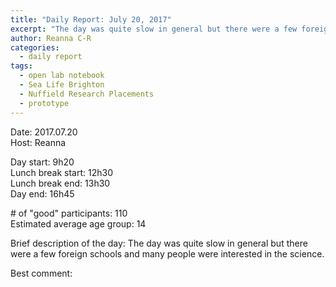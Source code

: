 ```yaml
---
title: "Daily Report: July 20, 2017"
excerpt: "The day was quite slow in general but there were a few foreign schools and many people were interested in the science. "
author: Reanna C-R
categories:
  - daily report
tags:
  - open lab notebook
  - Sea Life Brighton
  - Nuffield Research Placements
  - prototype
---
```


Date: 2017.07.20  
Host: Reanna   

Day start: 9h20   
Lunch break start: 12h30    
Lunch break end: 13h30  
Day end: 16h45  

\# of "good" participants: 110    
Estimated average age group: 14

Brief description of the day: The day was quite slow in general but there were a few foreign schools and many people were interested in the science. 

Best comment:
